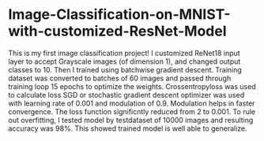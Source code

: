 # Image-Classification-on-MNIST-with-customized-ResNet-Model
This is my first image classification project!
I customized ReNet18 input layer to accept Grayscale images (of dimension 1), and changed output classes to 10.
Then I trained using batchwise gradient descent. Training dataset was converted to batches of 60 images and passed through training loop 15 epochs to optimize the weights.
Crossentropyloss was used to calculate loss
SGD or stochastic gradient descent optimizer was used with learning rate of 0.001 and modulation of 0.9. Modulation helps in faster convergence.
The loss function significntly reduced from 2 to 0.001.
To rule out overfitting, I tested model by testdataset of 10000 images and resulting accuracy was 98%. This showed trained model is well able to generalize.

